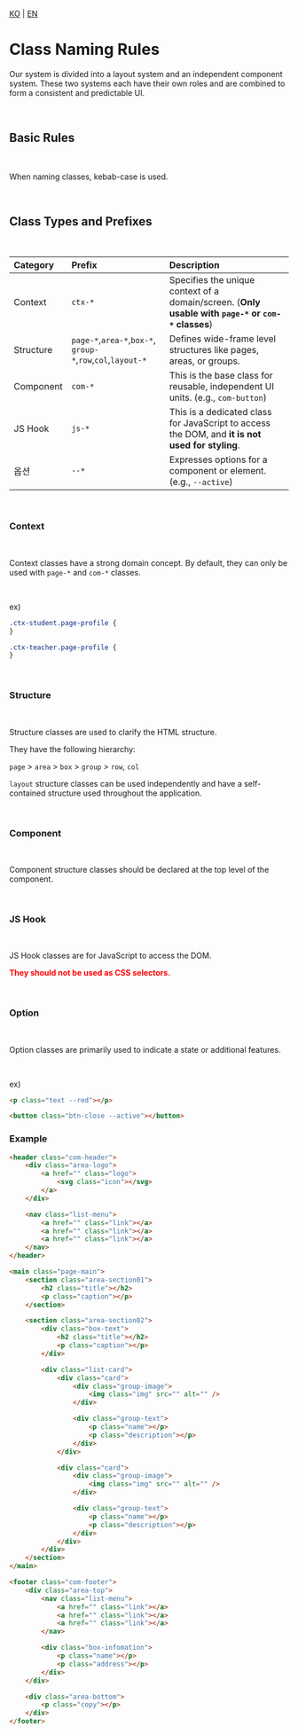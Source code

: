 [KO](./class_ko.md) | [EN](./class_en.md)

# Class Naming Rules

Our system is divided into a layout system and an independent component system. These two systems each have their own roles and are combined to form a consistent and predictable UI.

<br>

## Basic Rules

<br>

When naming classes, kebab-case is used.

<br>

## Class Types and Prefixes

<br>

| Category     | Prefix                                                      | Description                                                                                        |
| :------- | :---------------------------------------------------------- | :------------------------------------------------------------------------------------------ |
| Context | `ctx-*`                                                     | Specifies the unique context of a domain/screen. (**Only usable with `page-*` or `com-*` classes**) |
| Structure     | `page-*`,`area-*`,`box-*`, `group-*`,`row`,`col`,`layout-*` | Defines wide-frame level structures like pages, areas, or groups.                               |
| Component | `com-*`                                                     | This is the base class for reusable, independent UI units. (e.g., `com-button`)                     |
| JS Hook  | `js-*`                                                      | This is a dedicated class for JavaScript to access the DOM, and **it is not used for styling**.        |
| 옵션     | `--*`                                                       | Expresses options for a component or element. (e.g., `--active`)                                    |

<br>

### Context

<br>

Context classes have a strong domain concept. By default, they can only be used with `page-*` and `com-*` classes.

<br>

ex)

```scss
.ctx-student.page-profile {
}

.ctx-teacher.page-profile {
}
```

<br>

### Structure

<br>

Structure classes are used to clarify the HTML structure.

They have the following hierarchy:

`page` > `area` > `box` > `group` > `row`, `col`

`layout` structure classes can be used independently and have a self-contained structure used throughout the application.

<br>

### Component

<br>

Component structure classes should be declared at the top level of the component.

<br>

### JS Hook

<br>

JS Hook classes are for JavaScript to access the DOM.

<p style="color:red;font-weight:bold">They should not be used as CSS selectors.</p>

<br>

### Option

<br>

Option classes are primarily used to indicate a state or additional features.

<br>

ex)

```html
<p class="text --red"></p>

<button class="btn-close --active"></button>
```

### Example

```html
<header class="com-header">
    <div class="area-logo">
        <a href="" class="logo">
            <svg class="icon"></svg>
        </a>
    </div>

    <nav class="list-menu">
        <a href="" class="link"></a>
        <a href="" class="link"></a>
        <a href="" class="link"></a>
    </nav>
</header>

<main class="page-main">
    <section class="area-section01">
        <h2 class="title"></h2>
        <p class="caption"></p>
    </section>

    <section class="area-section02">
        <div class="box-text">
            <h2 class="title"></h2>
            <p class="caption"></p>
        </div>

        <div class="list-card">
            <div class="card">
                <div class="group-image">
                    <img class="img" src="" alt="" />
                </div>

                <div class="group-text">
                    <p class="name"></p>
                    <p class="description"></p>
                </div>
            </div>

            <div class="card">
                <div class="group-image">
                    <img class="img" src="" alt="" />
                </div>

                <div class="group-text">
                    <p class="name"></p>
                    <p class="description"></p>
                </div>
            </div>
        </div>
    </section>
</main>

<footer class="com-footer">
    <div class="area-top">
        <nav class="list-menu">
            <a href="" class="link"></a>
            <a href="" class="link"></a>
            <a href="" class="link"></a>
        </nav>

        <div class="box-infomation">
            <p class="name"></p>
            <p class="address"></p>
        </div>
    </div>

    <div class="area-bottom">
        <p class="copy"></p>
    </div>
</footer>
```
